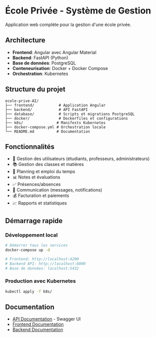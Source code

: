 # École Privée - Système de Gestion

Application web complète pour la gestion d'une école privée.

## Architecture

- **Frontend**: Angular avec Angular Material
- **Backend**: FastAPI (Python)
- **Base de données**: PostgreSQL
- **Conteneurisation**: Docker + Docker Compose
- **Orchestration**: Kubernetes

## Structure du projet

```
ecole-prive-AI/
├── frontend/           # Application Angular
├── backend/            # API FastAPI
├── database/           # Scripts et migrations PostgreSQL
├── docker/             # Dockerfiles et configurations
├── k8s/               # Manifests Kubernetes
├── docker-compose.yml # Orchestration locale
└── README.md          # Documentation
```

## Fonctionnalités

- 👥 Gestion des utilisateurs (étudiants, professeurs, administrateurs)
- 📚 Gestion des classes et matières
- 📅 Planning et emploi du temps
- 📊 Notes et évaluations
- ✅ Présences/absences
- 💬 Communication (messages, notifications)
- 💰 Facturation et paiements
- 📈 Rapports et statistiques

## Démarrage rapide

### Développement local
```bash
# Démarrer tous les services
docker-compose up -d

# Frontend: http://localhost:4200
# Backend API: http://localhost:8000
# Base de données: localhost:5432
```

### Production avec Kubernetes
```bash
kubectl apply -f k8s/
```

## Documentation

- [API Documentation](http://localhost:8000/docs) - Swagger UI
- [Frontend Documentation](./frontend/README.md)
- [Backend Documentation](./backend/README.md)

